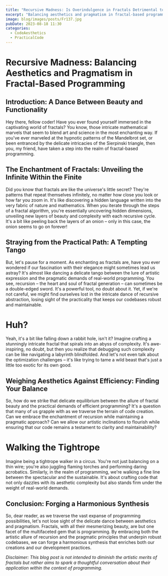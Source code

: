 ```yaml
---
title: "Recursive Madness: Is Overindulgence in Fractals Detrimental to Practical Programming?"
excerpt: "Balancing aesthetics and pragmatism in fractal-based programming."
image: blog/images/posts/Fr137.jpg
pubDate: 2023-08-18 11:30
categories:
  - CodeAesthetics
  - PracticalCode
---
```


# Recursive Madness: Balancing Aesthetics and Pragmatism in Fractal-Based Programming

## Introduction: A Dance Between Beauty and Functionality

Hey there, fellow coder! Have you ever found yourself immersed in the captivating world of fractals? You know, those intricate mathematical marvels that seem to blend art and science in the most enchanting way. If you've ever marveled at the hypnotic patterns of the Mandelbrot set, or been entranced by the delicate intricacies of the Sierpinski triangle, then you, my friend, have taken a step into the realm of fractal-based programming.

## The Enchantment of Fractals: Unveiling the Infinite Within the Finite

Did you know that fractals are like the universe's little secret? They're patterns that repeat themselves infinitely, no matter how close you look or how far you zoom in. It's like discovering a hidden language written into the very fabric of nature and mathematics. When you iterate through the steps of a fractal algorithm, you're essentially uncovering hidden dimensions, unveiling new layers of beauty and complexity with each recursive cycle. It's a bit like peeling back the layers of an onion – only in this case, the onion seems to go on forever!

## Straying from the Practical Path: A Tempting Tango

But, let's pause for a moment. As enchanting as fractals are, have you ever wondered if our fascination with their elegance might sometimes lead us astray? It's almost like dancing a delicate tango between the lure of artistic expression and the pragmatic demands of real-world programming. You see, recursion – the heart and soul of fractal generation – can sometimes be a double-edged sword. It's a powerful tool, no doubt about it. Yet, if we're not careful, we might find ourselves lost in the intricate dance of recursive abstraction, losing sight of the practicality that keeps our codebases robust and maintainable.

# Huh?

Yeah, it's a bit like falling down a rabbit hole, isn't it? Imagine crafting a stunningly intricate fractal that spirals into an abyss of complexity. It's awe-inspiring, no doubt, but then you realize that debugging such complexity can be like navigating a labyrinth blindfolded. And let's not even talk about the optimization challenges – it's like trying to tame a wild beast that's just a little too exotic for its own good.

## Weighing Aesthetics Against Efficiency: Finding Your Balance

So, how do we strike that delicate equilibrium between the allure of fractal beauty and the practical demands of efficient programming? It's a question that many of us grapple with as we traverse the terrain of code creation. Can we embrace the enchantment of recursion while maintaining a pragmatic approach? Can we allow our artistic inclinations to flourish while ensuring that our code remains a testament to clarity and maintainability?

# Walking the Tightrope

Imagine being a tightrope walker in a circus. You're not just balancing on a thin wire; you're also juggling flaming torches and performing daring acrobatics. Similarly, in the realm of programming, we're walking a fine line between the spectacular and the sustainable. It's about crafting code that not only dazzles with its aesthetic complexity but also stands firm under the weight of real-world demands.

## Conclusion: Forging a Harmonious Synthesis

So, dear reader, as we traverse the vast expanse of programming possibilities, let's not lose sight of the delicate dance between aesthetics and pragmatism. Fractals, with all their mesmerizing beauty, are but one facet of the multifaceted gem that is programming. By embracing both the artistic allure of recursion and the pragmatic principles that underpin robust codebases, we can forge a harmonious synthesis that enriches both our creations and our development practices.

*Disclaimer: This blog post is not intended to diminish the artistic merits of fractals but rather aims to spark a thoughtful conversation about their application within the context of programming.*